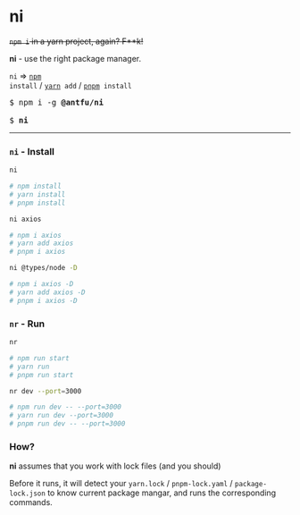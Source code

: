 # ni

~~`npm i` in a yarn project, again? F**k!~~

**ni** - use the right package manager.

`ni` => <code><a href='https://docs.npmjs.com/cli/v6/commands/npm'>npm</a> install</code> / <code><a href='https://yarnpkg.com'>yarn</a> add</code> / <code><a href='https://pnpm.js.org/en/'>pnpm</a> install</code>

<pre>
$ npm i -g <b>@antfu/ni</b>

$ <b>ni</b>
</pre>

---


### `ni` - Install

```bash
ni

# npm install
# yarn install
# pnpm install
```

```bash
ni axios

# npm i axios
# yarn add axios
# pnpm i axios
```

```bash
ni @types/node -D

# npm i axios -D
# yarn add axios -D
# pnpm i axios -D
```

### `nr` - Run

```bash
nr

# npm run start
# yarn run
# pnpm run start
```

```bash
nr dev --port=3000

# npm run dev -- --port=3000
# yarn run dev --port=3000
# pnpm run dev -- --port=3000
```

### How?

**ni** assumes that you work with lock files (and you should)

Before it runs, it will detect your `yarn.lock` / `pnpm-lock.yaml` / `package-lock.json` to know current package mangar, and runs the corresponding commands.
